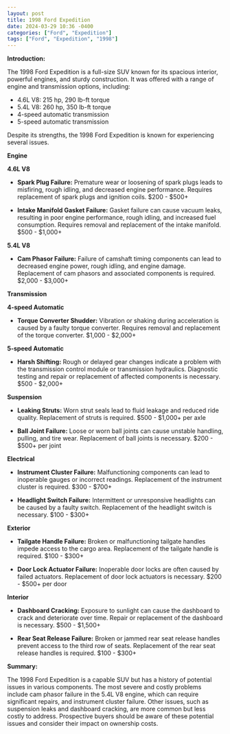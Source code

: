 ```yaml
---
layout: post
title: 1998 Ford Expedition
date: 2024-03-29 10:36 -0400
categories: ["Ford", "Expedition"]
tags: ["Ford", "Expedition", "1998"]
---
```

**Introduction:**

The 1998 Ford Expedition is a full-size SUV known for its spacious interior, powerful engines, and sturdy construction. It was offered with a range of engine and transmission options, including:

- 4.6L V8: 215 hp, 290 lb-ft torque
- 5.4L V8: 260 hp, 350 lb-ft torque
- 4-speed automatic transmission
- 5-speed automatic transmission

Despite its strengths, the 1998 Ford Expedition is known for experiencing several issues.

**Engine**

**4.6L V8**

- **Spark Plug Failure:** Premature wear or loosening of spark plugs leads to misfiring, rough idling, and decreased engine performance. Requires replacement of spark plugs and ignition coils. $200 - $500+

- **Intake Manifold Gasket Failure:** Gasket failure can cause vacuum leaks, resulting in poor engine performance, rough idling, and increased fuel consumption. Requires removal and replacement of the intake manifold. $500 - $1,000+

**5.4L V8**

- **Cam Phasor Failure:** Failure of camshaft timing components can lead to decreased engine power, rough idling, and engine damage. Replacement of cam phasors and associated components is required. $2,000 - $3,000+

**Transmission**

**4-speed Automatic**

- **Torque Converter Shudder:** Vibration or shaking during acceleration is caused by a faulty torque converter. Requires removal and replacement of the torque converter. $1,000 - $2,000+

**5-speed Automatic**

- **Harsh Shifting:** Rough or delayed gear changes indicate a problem with the transmission control module or transmission hydraulics. Diagnostic testing and repair or replacement of affected components is necessary. $500 - $2,000+

**Suspension**

- **Leaking Struts:** Worn strut seals lead to fluid leakage and reduced ride quality. Replacement of struts is required. $500 - $1,000+ per axle

- **Ball Joint Failure:** Loose or worn ball joints can cause unstable handling, pulling, and tire wear. Replacement of ball joints is necessary. $200 - $500+ per joint

**Electrical**

- **Instrument Cluster Failure:** Malfunctioning components can lead to inoperable gauges or incorrect readings. Replacement of the instrument cluster is required. $300 - $700+

- **Headlight Switch Failure:** Intermittent or unresponsive headlights can be caused by a faulty switch. Replacement of the headlight switch is necessary. $100 - $300+

**Exterior**

- **Tailgate Handle Failure:** Broken or malfunctioning tailgate handles impede access to the cargo area. Replacement of the tailgate handle is required. $100 - $300+

- **Door Lock Actuator Failure:** Inoperable door locks are often caused by failed actuators. Replacement of door lock actuators is necessary. $200 - $500+ per door

**Interior**

- **Dashboard Cracking:** Exposure to sunlight can cause the dashboard to crack and deteriorate over time. Repair or replacement of the dashboard is necessary. $500 - $1,500+

- **Rear Seat Release Failure:** Broken or jammed rear seat release handles prevent access to the third row of seats. Replacement of the rear seat release handles is required. $100 - $300+

**Summary:**

The 1998 Ford Expedition is a capable SUV but has a history of potential issues in various components. The most severe and costly problems include cam phasor failure in the 5.4L V8 engine, which can require significant repairs, and instrument cluster failure. Other issues, such as suspension leaks and dashboard cracking, are more common but less costly to address. Prospective buyers should be aware of these potential issues and consider their impact on ownership costs.
